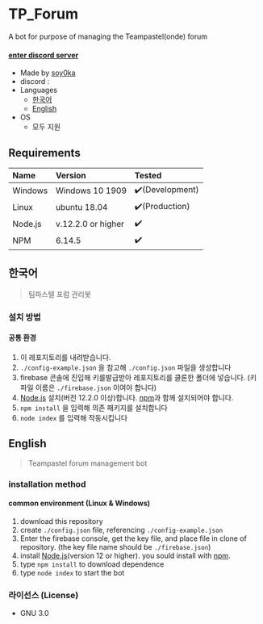 # TP_Forum
A bot for purpose of managing the Teampastel(onde) forum
#### [enter discord server](https://discord.gg/Jz6pmBh)
- Made by [soy0ka](https://github.com/soy0ka)
- discord : 
- Languages
	* [한국어](#한국어)
  * [English](#English)
- OS
	* 모두 지원

## Requirements
|Name|Version|Tested|
|:---|:---|:---|
|Windows|Windows 10 1909|✔️(Development)|
|Linux|ubuntu 18.04 |✔️(Production)|
|Node.js|v.12.2.0 or higher|✔️|
|NPM|6.14.5|✔️|

## 한국어
> 팀파스텔 포럼 관리봇

### 설치 방법


#### 공통 환경
1. 이 레포지토리를 내려받습니다.
1. `./config-example.json` 을 참고해 `./config.json` 파일을 생성합니다
1. firebase 콘솔에 진입해 키를발급받아 레포지토리를 클론한 폴더에 넣습니다. (키파일 이름은 `./firebase.json` 이여야 합니다)
1. [Node.js](https://nodejs.org/ko/) 설치(버전 12.2.0 이상)합니다. [npm](https://www.npmjs.com/)과 함께 설치되어야 합니다.
1. `npm install` 을 입력해 의존 패키지를 설치합니다
1. `node index` 를 입력해 작동시킵니다

## English
> Teampastel forum management bot

### installation method


#### common environment (Linux & Windows)
1. download this repository
1. create `./config.json` file, referencing `./config-example.json`
1. Enter the firebase console, get the key file, and place file in clone of repository. (the key file name should be `./firebase.json`)
1. install [Node.js](https://nodejs.org/ko/)(version 12 or higher). you sould install with [npm](https://www.npmjs.com/).
1. type `npm install` to download dependence
1. type `node index` to start the bot

### 라이선스 (License)
- GNU 3.0


